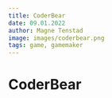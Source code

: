 ```yaml
---
title: CoderBear
date: 09.01.2022
author: Magne Tenstad
image: images/coderbear.png
tags: game, gamemaker
---
```


# CoderBear
